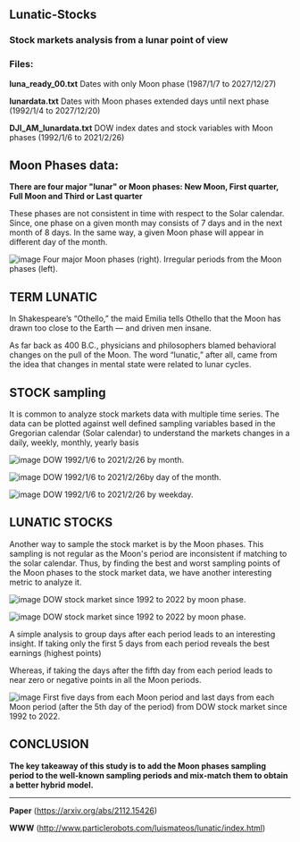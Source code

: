 ## Lunatic-Stocks
### Stock markets analysis from a lunar point of view

### Files:

**luna_ready_00.txt** Dates with only Moon phase (1987/1/7 to 2027/12/27)

**lunardata.txt** Dates with Moon phases extended days until next phase (1992/1/4 to 2027/12/20)

**DJI_AM_lunardata.txt** DOW index dates and stock variables with Moon phases (1992/1/6 to  2021/2/26)

## Moon Phases data:

**There are four major "lunar" or Moon phases: New Moon, First quarter, Full Moon and Third or Last quarter**

These phases are not consistent in time with respect to the Solar calendar. Since, one phase on a given month may consists of 7 days and in the next month of 8 days. In the same way, a given Moon phase will appear in different day of the month. 

![image](https://user-images.githubusercontent.com/94204361/178409172-4dceab74-acf8-4757-a4a6-87ea4ff2b683.png)
Four major Moon phases (right). Irregular periods from the Moon phases (left).

## TERM LUNATIC

In Shakespeare’s “Othello,” the maid Emilia tells Othello that the Moon has drawn too close to the Earth — and driven men insane.

As far back as 400 B.C., physicians and philosophers blamed behavioral changes on the pull of the Moon. The word “lunatic,” after all, came from the idea that changes in mental state were related to lunar cycles.

## STOCK sampling

It is common to analyze stock markets data with multiple time series. The data can be plotted against well defined sampling variables based in the Gregorian calendar (Solar calendar) to understand the markets changes in a daily, weekly, monthly, yearly basis 

![image](https://user-images.githubusercontent.com/94204361/178409017-31428623-5aa8-4a1e-9995-e150ee6c4c21.png)
DOW 1992/1/6 to  2021/2/26 by month.

![image](https://user-images.githubusercontent.com/94204361/178409061-9f6211a0-7177-4479-a748-16317e0d3ad8.png)
DOW 1992/1/6 to  2021/2/26by day of the month.

![image](https://user-images.githubusercontent.com/94204361/178409105-5058a53c-eafe-49a1-9bbf-32434cbcea4e.png)
DOW 1992/1/6 to  2021/2/26 by weekday.

## LUNATIC STOCKS

Another way to sample the stock market is by the Moon phases. This sampling is not regular as the Moon's period are inconsistent if matching to the solar calendar. Thus, by finding the best and worst sampling points of the Moon phases to the stock market data, we have another interesting metric to analyze it.

![image](https://user-images.githubusercontent.com/94204361/178409507-0a682091-ff1c-462b-81dc-3aa04fbc0971.png)
DOW stock market since 1992 to 2022 by moon phase.

![image](https://user-images.githubusercontent.com/94204361/178409595-44d304b5-e1a5-4b14-9c2f-bd3fb76a214e.png)
DOW stock market since 1992 to 2022 by moon phase.

A simple analysis to group days after each period leads to an interesting insight. If taking only the first 5 days from each period reveals the best earnings (highest points)

Whereas, if taking the days after the fifth day from each period leads to near zero or negative points in all the Moon periods.

![image](https://user-images.githubusercontent.com/94204361/178409828-40b612a9-9b27-4c2f-872e-006680b0a3d0.png)
First five days from each Moon period and last days from each Moon period (after the 5th day of the period) from DOW stock market since 1992 to 2022.

## CONCLUSION

**The key takeaway of this study is to add the Moon phases sampling period to the well-known sampling periods and mix-match them to obtain a better hybrid model.**

---

**Paper** (https://arxiv.org/abs/2112.15426)

**WWW** (http://www.particlerobots.com/luismateos/lunatic/index.html)
